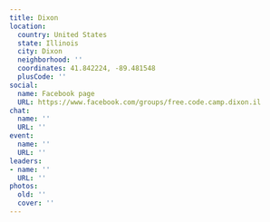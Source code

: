 ```yaml
---
title: Dixon
location:
  country: United States
  state: Illinois
  city: Dixon
  neighborhood: ''
  coordinates: 41.842224, -89.481548
  plusCode: ''
social:
  name: Facebook page
  URL: https://www.facebook.com/groups/free.code.camp.dixon.il
chat:
  name: ''
  URL: ''
event:
  name: ''
  URL: ''
leaders:
- name: ''
  URL: ''
photos:
  old: ''
  cover: ''
---
```

